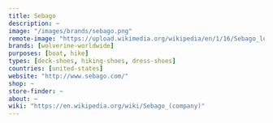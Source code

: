 ```yaml
---
title: Sebago
description: ~
image: "/images/brands/sebago.png"
remote-image: "https://upload.wikimedia.org/wikipedia/en/1/16/Sebago_logo.gif"
brands: [wolverine-worldwide]
purposes: [boat, hike]
types: [deck-shoes, hiking-shoes, dress-shoes]
countries: [united-states]
website: "http://www.sebago.com/"
shop: ~
store-finder: ~
about: ~
wiki: "https://en.wikipedia.org/wiki/Sebago_(company)"
---
```

